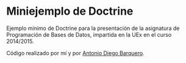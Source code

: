 # Miniejemplo de Doctrine

Ejemplo mínimo de Doctrine para la presentación de la asignatura de Programación de Bases de Datos, impartida en la UEx en el curso 2014/2015.

Código realizado por mí y por [Antonio Diego Barquero](https://github.com/anbarquer). 
